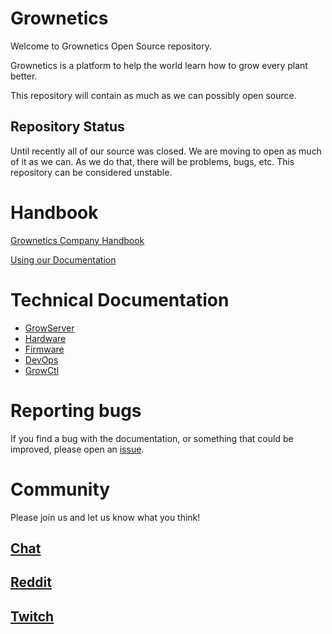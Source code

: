 # Grownetics

Welcome to Grownetics Open Source repository.

Grownetics is a platform to help the world learn how to grow every plant better.

This repository will contain as much as we can possibly open source.

## Repository Status

Until recently all of our source was closed. We are moving to open as much of it as we can. As we do that, there will be problems, bugs, etc. This repository can be considered unstable.

# Handbook

[Grownetics Company Handbook](http://docs.grownetics.co/)

[Using our Documentation](http://docs.grownetics.co/documentation/)

# Technical Documentation

* [GrowServer](Server/README.md)
* [Hardware](Hardware/README.md)
* [Firmware](Firmware/README.md)
* [DevOps](DevOps/README.md)
* [GrowCtl](src/code.cropcircle.io/grownetics/growctl/README.md)

# Reporting bugs

If you find a bug with the documentation, or something that could be improved, please open an [issue](https://code.cropcircle.io/Grownetics/Grownetics/issues).

# Community

Please join us and let us know what you think!

## [Chat](https://grownetics.zulipchat.com/)
## [Reddit](https://reddit.com/r/Grownetics/)
## [Twitch](https://www.twitch.tv/nickbusey/)
